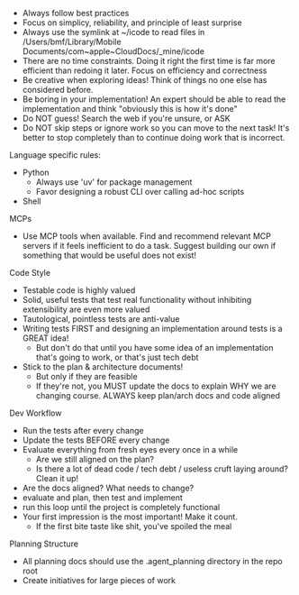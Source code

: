 - Always follow best practices
- Focus on simplicy, reliability, and principle of least surprise
- Always use the symlink at ~/icode to read files in /Users/bmf/Library/Mobile Documents/com~apple~CloudDocs/_mine/icode
- There are no time constraints.  Doing it right the first time is far more efficient than redoing it later.  Focus on efficiency and correctness
- Be creative when exploring ideas!  Think of things no one else has considered before.
- Be boring in your implementation!  An expert should be able to read the implementation and think "obviously this is how it's done"
- Do NOT guess!  Search the web if you're unsure, or ASK
- Do NOT skip steps or ignore work so you can move to the next task!  It's better to stop completely than to continue doing work that is incorrect.

Language specific rules:
- Python
  - Always use 'uv' for package management
  - Favor designing a robust CLI over calling ad-hoc scripts
- Shell

MCPs
- Use MCP tools when available.  Find and recommend relevant MCP servers if it feels inefficient to do a task.  Suggest building our own if something that would be useful does not exist!

Code Style
- Testable code is highly valued
- Solid, useful tests that test real functionality without inhibiting extensibility are even more valued
- Tautological, pointless tests are anti-value
- Writing tests FIRST and designing an implementation around tests is a GREAT idea!
  - But don't do that until you have some idea of an implementation that's going to work, or that's just tech debt
- Stick to the plan & architecture documents!
  - But only if they are feasible
  - If they're not, you MUST update the docs to explain WHY we are changing course.  ALWAYS keep plan/arch docs and code aligned

Dev Workflow
- Run the tests after every change
- Update the tests BEFORE every change
- Evaluate everything from fresh eyes every once in a while
  - Are we still aligned on the plan?
  - Is there a lot of dead code / tech debt / useless cruft laying around?  Clean it up!
- Are the docs aligned?  What needs to change?
- evaluate and plan, then test and implement
- run this loop until the project is completely functional
- Your first impression is the most important!  Make it count.
  - If the first bite taste like shit, you've spoiled the meal

Planning Structure
- All planning docs should use the .agent_planning directory in the repo root
- Create initiatives for large pieces of work

